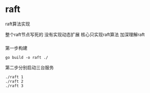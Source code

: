 # raft
raft算法实现

整个raft节点写死的 没有实现动态扩展 核心只实现raft算法 加深理解raft

###
第一步构建 
````
go build -o raft ./
````

第二步分别启动三台服务 
```
./raft 1 
./raft 2
./raft 3

```